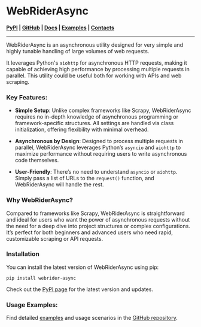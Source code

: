 # WebRiderAsync

**[PyPI](https://pypi.org/project/webrider-async/) |
[GitHub](https://github.com/bogdan-sikorsky/webrider_async) |
[Docs](https://github.com/bogdan-sikorsky/webrider_async/blob/main/README.md) |
[Examples](https://github.com/bogdan-sikorsky/webrider_async/blob/main/examples/scraper.py) |
[Contacts](https://bogdanko.live/Contacts)**

---

WebRiderAsync is an asynchronous utility designed for very simple and highly tunable handling of large volumes of web requests. 

It leverages Python's `aiohttp` for asynchronous HTTP requests, making it capable of achieving high performance by processing multiple requests in parallel. This utility could be useful both for working with APIs and web scraping.

### Key Features:

- **Simple Setup**: Unlike complex frameworks like Scrapy, WebRiderAsync requires no in-depth knowledge of asynchronous programming or framework-specific structures. All settings are handled via class initialization, offering flexibility with minimal overhead.

- **Asynchronous by Design**: Designed to process multiple requests in parallel, WebRiderAsync leverages Python’s `asyncio` and `aiohttp` to maximize performance without requiring users to write asynchronous code themselves.

- **User-Friendly**: There’s no need to understand `asyncio` or `aiohttp`. Simply pass a list of URLs to the `request()` function, and WebRiderAsync will handle the rest.

### Why WebRiderAsync?

Compared to frameworks like Scrapy, WebRiderAsync is straightforward and ideal for users who want the power of asynchronous requests without the need for a deep dive into project structures or complex configurations. It’s perfect for both beginners and advanced users who need rapid, customizable scraping or API requests.

### Installation

You can install the latest version of WebRiderAsync using pip:

```shell
pip install webrider-async
```

Check out the [PyPI page](https://pypi.org/project/webrider-async/) for the latest version and updates.

### Usage Examples:

Find detailed [examples](https://github.com/bogdan-sikorsky/webrider_async/tree/main/examples) and usage scenarios in the [GitHub repository](https://github.com/bogdan-sikorsky/webrider_async).
